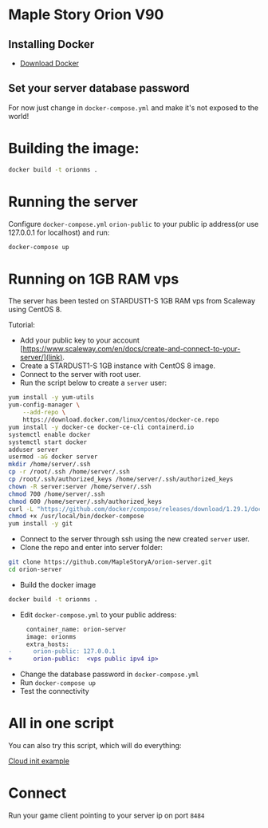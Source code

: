 # Maple Story Orion V90

## Installing Docker
- [Download Docker](https://docs.docker.com/docker-for-windows/install/)

## Set your server database password

For now just change in `docker-compose.yml` and make it's not exposed to the world!

# Building the image:
```bash
docker build -t orionms .
```

# Running the server

Configure `docker-compose.yml` `orion-public` to your public ip address(or use 127.0.0.1 for localhost) and run:
```bash
docker-compose up
```

# Running on 1GB RAM vps

The server has been tested on STARDUST1-S 1GB RAM vps from Scaleway using CentOS 8.

Tutorial:
- Add your public key to your account [https://www.scaleway.com/en/docs/create-and-connect-to-your-server/](link).
- Create a STARDUST1-S 1GB instance with CentOS 8 image.
- Connect to the server with root user.  
- Run the script below to create a `server` user:

```bash
yum install -y yum-utils
yum-config-manager \
    --add-repo \
    https://download.docker.com/linux/centos/docker-ce.repo
yum install -y docker-ce docker-ce-cli containerd.io
systemctl enable docker
systemctl start docker
adduser server
usermod -aG docker server
mkdir /home/server/.ssh
cp -r /root/.ssh /home/server/.ssh
cp /root/.ssh/authorized_keys /home/server/.ssh/authorized_keys
chown -R server:server /home/server/.ssh
chmod 700 /home/server/.ssh
chmod 600 /home/server/.ssh/authorized_keys
curl -L "https://github.com/docker/compose/releases/download/1.29.1/docker-compose-$(uname -s)-$(uname -m)" -o /usr/local/bin/docker-compose
chmod +x /usr/local/bin/docker-compose
yum install -y git

```
- Connect to the server through ssh using the new created `server` user.
- Clone the repo and enter into server folder:

```bash
git clone https://github.com/MapleStoryA/orion-server.git
cd orion-server

```
- Build the docker image

```bash
docker build -t orionms .
```

- Edit `docker-compose.yml` to your public address:

```diff
     container_name: orion-server
     image: orionms
     extra_hosts:
-      orion-public: 127.0.0.1
+      orion-public:  <vps public ipv4 ip>
```
- Change the database password in `docker-compose.yml`
- Run `docker-compose up`
- Test the connectivity 

# All in one script

You can also try this script, which will do everything:

[Cloud init example](https://gist.githubusercontent.com/dilsonnn/bd3f66e4fde55b49cef2870d7f89ec28/raw/f83bcf09d89c88ec9ef41a0981a4b03e68c0c799/cloud.init.sh)

# Connect

Run your game client pointing to your server ip on port `8484`